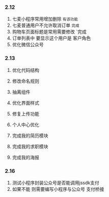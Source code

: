 

### 2.12

1. 七麦小程序常用增加删除  `有该功能`
2. 七麦普通用户不允许取消订单 `完成`
3. 购物车页面标题是常用需要修改 `完成
4. 订单列表中 要显示这个用户是 客户角色
5. 优化微信公众号



### 2.13

1. 优化代码结构

2. 修改命名规则

3. 抽离组件

4. 优化界面样式

5. 修复上传功能

6. 个人中心优化

7. 完成我的简历模块

8. 完成我的求职模块

9. 完成我的海报

    

### 2.16

1. 测试小程序封装公众号是否能调用jssdk支付
2. 如果不能 则需要编写小程序与公众号 支付桥接